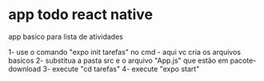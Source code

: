 # app todo react native
 app basico para lista de atividades
 
 1- use o comando "expo init tarefas" no cmd - aqui vc cria os arquivos basicos
 2- substitua a pasta src e o arquivo "App.js" que estão em pacote-download
 3- execute "cd tarefas" 
 4- execute "expo start"
